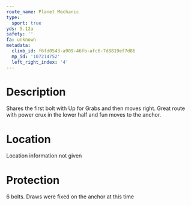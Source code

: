 ```yaml
---
route_name: Planet Mechanic
type:
  sport: true
yds: 5.12a
safety: ''
fa: unknown
metadata:
  climb_id: f6fd0543-a909-46fb-afc6-7d8819ef7d86
  mp_id: '107214752'
  left_right_index: '4'
---
```

# Description
Shares the first bolt with Up for Grabs and then moves right.  Great route with power crux in the lower half and fun moves to the anchor.

# Location
Location information not given

# Protection
6 bolts.  Draws were fixed on the anchor at this time
